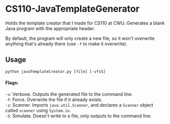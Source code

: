 # CS110-JavaTemplateGenerator
Holds the template creator that I made for CS110 at CWU. Generates a blank Java program with the appropriate header.  

By default, the program will only create a new file, so it won't overwrite anything that's already there (use `-f` to make it overwrite).  

## Usage

`python javaTemplateCreator.py [file] [-vfsS]`  

#### Flags:
`-v`: Verbose. Outputs the generated file to the command line.  
`-f`: Force. Overwrite the file if it already exists.  
`-s`: Scanner. Imports `java.util.Scanner`, and declares a `Scanner` object called `scanner` using `System.in`.  
`-S`: Simulate. Doesn't write to a file, only outputs to the command line.
